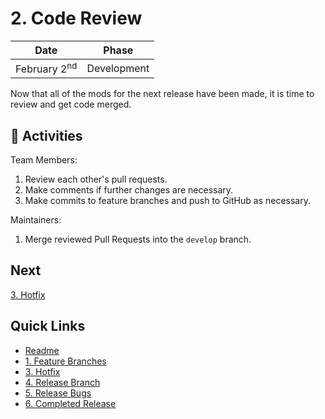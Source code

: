 # 2. Code Review

| Date | Phase |
| --- | --- |
|  February 2<sup>nd</sup> | Development |

Now that all of the mods for the next release have been made, it is time to review and get code merged.

## :running: Activities

Team Members:

1. Review each other's pull requests.
2. Make comments if further changes are necessary.
3. Make commits to feature branches and push to GitHub as necessary.

Maintainers:

1. Merge reviewed Pull Requests into the `develop` branch.


## Next

[3. Hotfix](/3-hotfix.md)

## Quick Links

- [Readme](../readme.md)
- [1. Feature Branches](/1-feature-branches.md)
- [3. Hotfix](/3-hotfix.md)
- [4. Release Branch](/4-release-branch.md)
- [5. Release Bugs](/5-release-bugs.md)
- [6. Completed Release](/6-completed-release.md)
